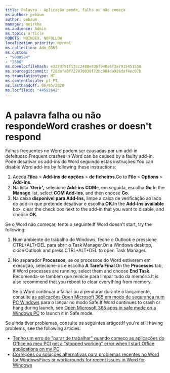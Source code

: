 ```yaml
---
title: Palavra - Aplicação pende, falha ou não começa
ms.author: pebaum
author: pebaum
manager: mnirkhe
ms.audience: Admin
ms.topic: article
ROBOTS: NOINDEX, NOFOLLOW
localization_priority: Normal
ms.collection: Adm_O365
ms.custom:
- "9000584"
- "2686"
ms.openlocfilehash: e327df91f13cc2488e836f940a6f3a7915451558
ms.sourcegitcommit: f28dafa0f727870038f72bc904da926daf4ec07b
ms.translationtype: MT
ms.contentlocale: pt-PT
ms.lasthandoff: 06/05/2020
ms.locfileid: "44582642"
---
```

# <a name="word-crashes-or-doesnt-respond"></a><span data-ttu-id="a96c8-102">A palavra falha ou não responde</span><span class="sxs-lookup"><span data-stu-id="a96c8-102">Word crashes or doesn't respond</span></span>

<span data-ttu-id="a96c8-103">Falhas frequentes no Word podem ser causadas por um add-in defeituoso.</span><span class="sxs-lookup"><span data-stu-id="a96c8-103">Frequent crashes in Word can be caused by a faulty add-in.</span></span> <span data-ttu-id="a96c8-104">Pode desativar os add-ins do Word seguindo estas instruções:</span><span class="sxs-lookup"><span data-stu-id="a96c8-104">You can disable Word add-ins by following these instructions:</span></span>

1. <span data-ttu-id="a96c8-105">Aceda **File**a  >  **Add-ins de opções**  >  **de ficheiros**.</span><span class="sxs-lookup"><span data-stu-id="a96c8-105">Go to **File** > **Options** > **Add-ins**.</span></span>
2. <span data-ttu-id="a96c8-106">Na lista **'Gerir',** selecione **Add-ins COM**e, em seguida, escolha **Go**.</span><span class="sxs-lookup"><span data-stu-id="a96c8-106">In the **Manage** list, select **COM Add-ins**, and then choose **Go**.</span></span>
3. <span data-ttu-id="a96c8-107">Na caixa **disponível para Add-Ins,** limpe a caixa de verificação ao lado do add-in que pretende desativar e escolha **OK**.</span><span class="sxs-lookup"><span data-stu-id="a96c8-107">In the **Add-Ins available** box, clear the check box next to the add-in that you want to disable, and choose **OK**.</span></span>

<span data-ttu-id="a96c8-108">Se o Word não começar, tente o seguinte:</span><span class="sxs-lookup"><span data-stu-id="a96c8-108">If Word doesn't start, try the following:</span></span>

1.   <span data-ttu-id="a96c8-109">Num ambiente de trabalho do Windows, feche o Outlook e pressione CTRL+ALT+DEL para abrir o Task Manager.</span><span class="sxs-lookup"><span data-stu-id="a96c8-109">On a Windows desktop, close Outlook and press CTRL+ALT+DEL to open Task Manager.</span></span> 
2. <span data-ttu-id="a96c8-110">No separador **Processos,** se os processos do Word estiverem em execução, selecione-os e escolha **A Tarefa Final**.</span><span class="sxs-lookup"><span data-stu-id="a96c8-110">On the **Processes** tab, if Word processes are running, select them and choose **End Task**.</span></span> <span data-ttu-id="a96c8-111">Recomenda-se também que reinicie para limpar tudo da memória.</span><span class="sxs-lookup"><span data-stu-id="a96c8-111">It is also recommend that you reboot to clear everything from memory.</span></span>

    <span data-ttu-id="a96c8-112">Se o Word continuar a falhar ou a pendurar durante o lançamento, consulte [as aplicações Open Microsoft 365 em modo de segurança num PC Windows](https://support.office.com/article/Open-Office-apps-in-safe-mode-on-a-Windows-PC-dedf944a-5f4b-4afb-a453-528af4f7ac72) para o lançar no modo Safe.</span><span class="sxs-lookup"><span data-stu-id="a96c8-112">If Word continues to crash or hang during launch, see [Open Microsoft 365 apps in safe mode on a Windows PC](https://support.office.com/article/Open-Office-apps-in-safe-mode-on-a-Windows-PC-dedf944a-5f4b-4afb-a453-528af4f7ac72) to launch it in Safe mode.</span></span>

<span data-ttu-id="a96c8-113">Se ainda tiver problemas, consulte os seguintes artigos:</span><span class="sxs-lookup"><span data-stu-id="a96c8-113">If you're still having problems, see the following articles:</span></span> 
- [<span data-ttu-id="a96c8-114">Tenho um erro de "parar de trabalhar" quando começo as aplicações do Office no meu PC</span><span class="sxs-lookup"><span data-stu-id="a96c8-114">I get a "stopped working" error when I start Office applications on my PC</span></span>](https://support.office.com/article/52bd7985-4e99-4a35-84c8-2d9b8301a2fa)
- [<span data-ttu-id="a96c8-115">Correções ou soluções alternativas para problemas recentes no Word for Windows</span><span class="sxs-lookup"><span data-stu-id="a96c8-115">Fixes or workarounds for recent issues in Word for Windows</span></span>](https://support.office.com/article/bf6bf17c-2807-4871-83ce-e337ae8f0b86)